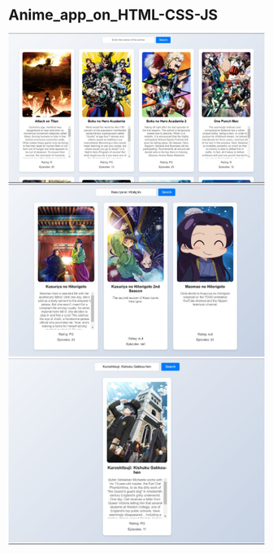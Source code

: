 # Anime_app_on_HTML-CSS-JS
![Anime_app_1](./img/demonstration1.jpg)
![Anime_app_2](./img/demonstration2.jpg)
![Anime_app_1](./img/demonstration3.jpg)